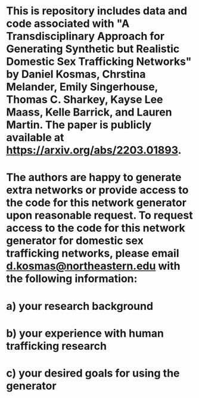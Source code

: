 # This is repository includes data and code associated with "A Transdisciplinary Approach for Generating Synthetic but Realistic Domestic Sex Trafficking Networks" by Daniel Kosmas, Chrstina Melander, Emily Singerhouse, Thomas C. Sharkey, Kayse Lee Maass, Kelle Barrick, and Lauren Martin. The paper is publicly available at https://arxiv.org/abs/2203.01893. 
#
# The authors are happy to generate extra networks or provide access to the code for this network generator upon reasonable request. To request access to the code for this network generator for domestic sex trafficking networks, please email d.kosmas@northeastern.edu with the following information: 
# a) your research background
# b) your experience with human trafficking research
# c) your desired goals for using the generator
